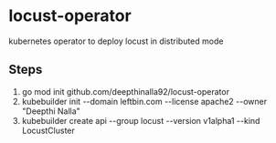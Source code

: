 # locust-operator
kubernetes operator to deploy locust in distributed mode

## Steps
1. go mod init github.com/deepthinalla92/locust-operator
2. kubebuilder init --domain leftbin.com --license apache2 --owner "Deepthi Nalla"
3. kubebuilder create api --group locust --version v1alpha1 --kind LocustCluster